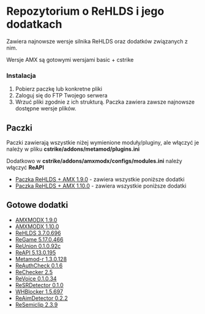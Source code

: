 # Repozytorium o ReHLDS i jego dodatkach
Zawiera najnowsze wersje silnika ReHLDS oraz dodatków związanych z nim.

Wersje AMX są gotowymi wersjami basic + cstrike

### Instalacja 
1. Pobierz paczkę lub konkretne pliki
2. Zaloguj się do FTP Twojego serwera
3. Wrzuć pliki zgodnie z ich strukturą.
Paczka zawiera zawsze najnowsze dostępne wersje plików.

## Paczki
Paczki zawierają wszystkie niżej wymienione moduły/pluginy, ale włączyć je należy w pliku **cstrike/addons/metamod/plugins.ini**

Dodatkowo w **cstrike/addons/amxmodx/configs/modules.ini** należy włączyć **ReAPI**

- [Paczka ReHLDS + AMX 1.9.0](https://github.com/AdrianJagodznski/ReHLDS-PL/raw/master/ReHLDS%20%2B%20AMX%201.9.0%20%2B%20Dodatki.rar) - zawiera wszystkie poniższe dodatki 
- [Paczka ReHLDS + AMX 1.10.0](https://github.com/AdrianJagodznski/ReHLDS-PL/raw/master/ReHLDS%20%2B%20AMX%201.10.0%20%2B%20Dodatki.rar) - zawiera wszystkie poniższe dodatki

## Gotowe dodatki
- [AMXMODX 1.9.0](https://github.com/AdrianJagodznski/ReHLDS-PL/raw/master/AMX%201.9.0.rar) 
- [AMXMODX 1.10.0](https://github.com/AdrianJagodznski/ReHLDS-PL/raw/master/AMX%201.10.0.rar) 
- [ReHLDS 3.7.0.696](https://github.com/AdrianJagodznski/ReHLDS-PL/blob/master/ReHLDS.rar)
- [ReGame 5.17.0.466](https://github.com/AdrianJagodznski/ReHLDS-PL/raw/master/ReGame.rar)
- [ReUnion 0.1.0.92c](https://github.com/AdrianJagodznski/ReHLDS-PL/raw/master/ReUnion.rar)
- [ReAPI 5.13.0.195](https://github.com/AdrianJagodznski/ReHLDS-PL/raw/master/ReAPI.rar) 
- [Metamod-r 1.3.0.128](https://github.com/AdrianJagodznski/ReHLDS-PL/raw/master/Metamod.rar) 
- [ReAuthCheck 0.1.6](https://github.com/AdrianJagodznski/ReHLDS-PL/raw/master/ReAuthCheck.rar)
- [ReChecker 2.5](https://github.com/AdrianJagodznski/ReHLDS-PL/raw/master/ReChecker.rar)
- [ReVoice 0.1.0.34](https://github.com/AdrianJagodznski/ReHLDS-PL/raw/master/ReVoice.rar)
- [ReSRDetector 0.1.0](https://github.com/AdrianJagodznski/ReHLDS-PL/raw/master/ReSRDetector.rar)
- [WHBlocker 1.5.697](https://github.com/AdrianJagodznski/ReHLDS-PL/raw/master/WHBlocker.rar)
- [ReAimDetector 0.2.2](https://github.com/AdrianJagodznski/ReHLDS-PL/raw/master/ReAimDetector.rar)
- [ReSemiclip 2.3.9](https://github.com/AdrianJagodznski/RReHLDS-PL/raw/master/ReSemiclip.rar)
